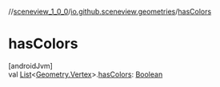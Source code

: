 //[sceneview_1_0_0](../../index.md)/[io.github.sceneview.geometries](index.md)/[hasColors](has-colors.md)

# hasColors

[androidJvm]\
val [List](https://kotlinlang.org/api/latest/jvm/stdlib/kotlin.collections/-list/index.html)&lt;[Geometry.Vertex](-geometry/-vertex/index.md)&gt;.[hasColors](has-colors.md): [Boolean](https://kotlinlang.org/api/latest/jvm/stdlib/kotlin/-boolean/index.html)
